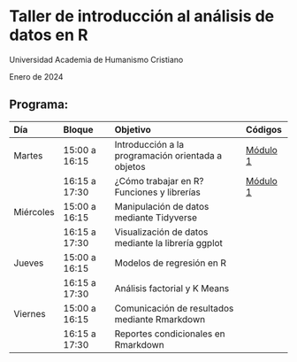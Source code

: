 # Taller de introducción al análisis de datos en R
Universidad Academia de Humanismo Cristiano

Enero de 2024


## Programa:

|Día       |Bloque        |Objetivo                                           |Códigos       |
|:---------|:-------------|:--------------------------------------------------|:-------------|
|Martes    |15:00 a 16:15 |Introducción a la programación orientada a objetos |[Módulo 1](https://github.com/GabrielAstudilloLaroze/taller_r_uahc/blob/main/C%C3%B3digos/M%C3%B3dulo%201.R)|
|          |16:15 a 17:30 |¿Cómo trabajar en R? Funciones y librerías         |[Módulo 1](https://github.com/GabrielAstudilloLaroze/taller_r_uahc/blob/main/C%C3%B3digos/M%C3%B3dulo%202.R)|
|Miércoles |15:00 a 16:15 |Manipulación de datos mediante Tidyverse           |              |
|          |16:15 a 17:30 |Visualización de datos mediante la librería ggplot |              |
|Jueves    |15:00 a 16:15 |Modelos de regresión en R                          |              |
|          |16:15 a 17:30 |Análisis factorial y K Means                       |              |
|Viernes   |15:00 a 16:15 |Comunicación de resultados mediante Rmarkdown      |              |
|          |16:15 a 17:30 |Reportes condicionales en Rmarkdown                |              |
